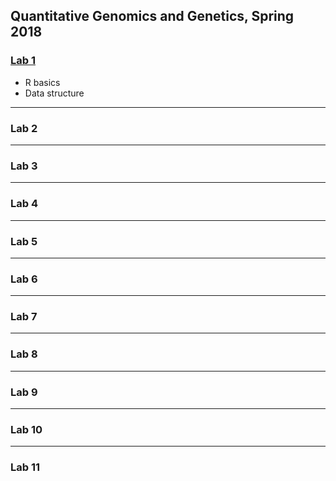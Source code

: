 Quantitative Genomics and Genetics, Spring 2018   
------------------------------------------

### [Lab 1](https://github.com/zijun-zhao/BTRY6830/Lab1/lab1.html)
* R basics
* Data structure
---

### Lab 2

---

### Lab 3

---

### Lab 4

---

### Lab 5

---

### Lab 6

---

### Lab 7

---

### Lab 8

---

### Lab 9

---

### Lab 10

---

### Lab 11

